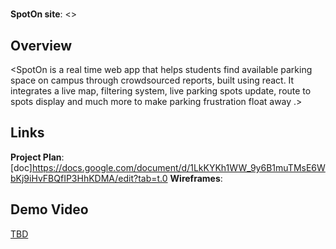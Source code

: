 <!-- @format -->

# <SpotOn>

## <Real Time Parking App>

### <By Christabel Obi-Nwosu>

**SpotOn site**: <>

## Overview

<SpotOn is a real time web app that helps students find available parking space on campus through crowdsourced reports, built using react. It integrates a live map, filtering system, live parking spots update, route to spots display and much more to make parking frustration float away .>

## Links

**Project Plan**: [doc]<https://docs.google.com/document/d/1LkKYKh1WW_9y6B1muTMsE6WbKj9iHvFBQfIP3HhKDMA/edit?tab=t.0>
**Wireframes**:
<Links will be added here soon.>

## Demo Video

[TBD](<insert link in Week 9!>)

